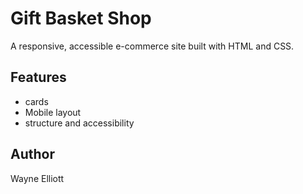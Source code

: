 # Gift Basket Shop

A responsive, accessible e-commerce site built with HTML and CSS.

## Features
- cards 
- Mobile layout
- structure and accessibility

## Author
Wayne Elliott
